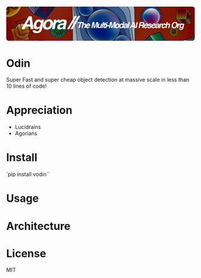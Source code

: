 [![Multi-Modality](agorabanner.png)](https://discord.gg/qUtxnK2NMf)

# Odin
Super Fast and super cheap object detection at massive scale in less than 10 lines of code!

# Appreciation
* Lucidrains
* Agorians


# Install
`pip install vodin``

# Usage

# Architecture

# License
MIT
